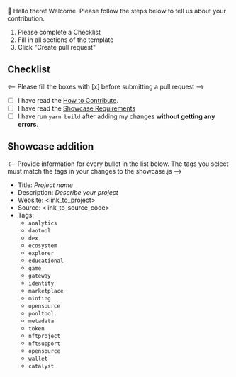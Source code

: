 👋 Hello there! Welcome. Please follow the steps below to tell us about your contribution.

1. Please complete a Checklist
2. Fill in all sections of the template
3. Click "Create pull request"

## Checklist

 <-- Please fill the boxes with [x] before submitting a pull request --> 

- [ ] I have read the [How to Contribute](https://developers.cardano.org/docs/portal-contribute/).
- [ ] I have read the [Showcase Requirements](https://github.com/cardano-foundation/developer-portal/edit/staging/src/data/showcases.js)
- [ ] I have run `yarn build` after adding my changes **without getting any errors**. 

## Showcase addition

<-- Provide information for every bullet in the list below. The tags you select must match the tags in your changes to the showcase.js  -->

* Title: *Project name*
* Description: *Describe your project*
* Website:   <link_to_project>
* Source: <link_to_source_code>
* Tags:
  * `analytics`
  * `daotool`
  * `dex`
  * `ecosystem`
  * `explorer`
  * `educational`
  * `game`
  * `gateway`
  * `identity`
  * `marketplace`
  * `minting`
  * `opensource`
  * `pooltool`
  * `metadata`
  * `token`
  * `nftproject`
  * `nftsupport`
  * `opensource`
  * `wallet`
  * `catalyst`
